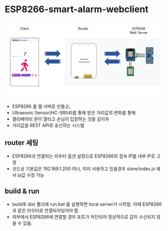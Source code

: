 # ESP8266-smart-alarm-webclient
![](https://github.com/siz0001/ESP8266-smart-alarm-webclient/blob/master/src/assets/schematics.png)
- ESP8266 를 웹 서버로 만들고, 
- Ultrasonic Sensor(HC-SR04)를 통해 받은 거리값의 변화를 통해 
- 엘리베이터 문이 열리고 손님이 입장하는 것을 감지후 
- 거리값을 REST API로 송신하는 시스템

## router 세팅
- ESP8266과 연결되는 라우터 옵션 설정으로 ESP8266의 접속 IP를 내부 IP로 고정
- 코드상 기본값은 192.169.1.200 이나, 이미 사용하고 있을경우  store/index.js 에서 ip값 수정 가능

## build & run
- build후 dist 폴더에 run.bat 를 실행하면 local server가 시작됨. 이때 ESP8266과 같은 라우터로 연결되어있어야 함. 
- 외부에서 ESP8266에 연결할 경우 포트가 차단되어 정상적으로 값이 수신되지 않을 수 있음.


